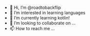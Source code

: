 - 👋 Hi, I’m @roadtobackflip
- 👀 I’m interested in learning languages
- 🌱 I’m currently learning kotlin!
- 💞️ I’m looking to collaborate on ...
- 📫 How to reach me ...

<!---
roadtobackflip/roadtobackflip is a ✨ special ✨ repository because its `README.md` (this file) appears on your GitHub profile.
You can click the Preview link to take a look at your changes.
--->
